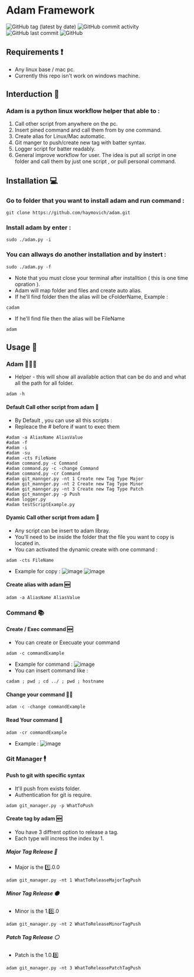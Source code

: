 # Adam Framework
![GitHub tag (latest by date)](https://img.shields.io/github/v/tag/haymovich/adam?label=Last%20Tag%20Realase) ![GitHub commit activity](https://img.shields.io/github/commit-activity/w/haymovich/adam?style=flat-square) ![GitHub last commit](https://img.shields.io/github/last-commit/haymovich/adam?label=Last%20Commit&style=flat-square) ![GitHub](https://img.shields.io/github/license/haymovich/adam)

## Requirements ❗️
* Any linux base / mac pc.
* Currently this repo isn't work on windows machine.

## Interduction 📜
### Adam is a python linux workflow helper that able to :
1. Call other script from anywhere on the pc.
2. Insert pined command and call them from by one command.
3. Create alias for Linux/Mac automatic.
4. Git manger to push/create new tag with batter syntax.
5. Logger script for batter readably.
6. General improve workflow for user.
The idea is put all script in one folder and call them by just one script , or pull personal command.

## Installation 💻
### Go to folder that you want to install adam and run command :
```
git clone https://github.com/haymovich/adam.git
```
### Install adam by enter :
```
sudo ./adam.py -i 
```
### You can allways do another installation and by instert :
```
sudo ./adam.py -f
```
* Note that you must close your terminal after installtion ( this is one time opration ).
* Adam will map folder and files and create auto alias.
* If he'll find folder then the alias will be cFolderName, Example : 
```
cadam
```
* If he'll find file then the alias will be FileName
```
adam
```
## Usage 📝
### Adam 👨🏻‍💻
* Helper - this will show all available action that can be do and and what all the path for all folder.
```
adam -h
```
#### Default Call other script from adam 🔎
* By Default , you can use all this scripts :
* Repleace the # before if want to exec them
```
#adam -a AliasName AliasValue
#adam -f
#adam -i
#adam -su
#adam -cts FileName
#adam command.py -c Command
#adam command.py -c -change Command
#adam command.py -cr Command
#adam git_mannger.py -nt 1 Create new Tag Type Major
#adam git_mannger.py -nt 2 Create new Tag Type Minor
#adam git_mannger.py -nt 3 Create new Tag Type Patch
#adam git_mannger.py -p Push
#adam logger.py
#adam testScriptExample.py 
```
#### Dyamic Call other script from adam 🔎
* Any script can be insert to adam libray.
* You'll need to be inside the folder that the file you want to copy is located in.
* You can activated the dynamic create with one command : 
```
adam -cts FileName
```
* Example for copy : 
![image](https://user-images.githubusercontent.com/81128508/162971128-b5c7efef-ee93-426c-ab7a-5218afc12eca.png)
![image](https://user-images.githubusercontent.com/81128508/162971822-f40d2a8e-f781-4e56-a612-e7d2222a6022.png)

#### Create alias with adam 🆕
```
adam -a AliasName AliasValue
```
### Command 📚
#### Create / Exec command 🆕
* You can create or Execuate your command
```
adam -c commandExample
```
* Example for command : 
![image](https://user-images.githubusercontent.com/81128508/162733694-120361f3-c7bf-49ed-83de-af8fbc9602f6.png)
* You can insert command like :
```
cadam ; pwd ; cd ../ ; pwd ; hostname
```
#### Change your command ✍🏽
```
adam -c -change commandExample 
```
#### Read Your command 📖
```
adam -cr commandExample 
```
* Example :
![image](https://user-images.githubusercontent.com/81128508/162733623-6d66daac-9660-4d5e-bdb3-18b78c14fdcd.png)
### Git Manager 🕴
#### Push to git with specific syntax
* It'll push from exists folder.
* Authentication for git is require.
```
adam git_manager.py -p WhatToPush
```
#### Create tag by adam 🆕
* You have 3 diffrent option to release a tag.
* Each type will incress the index by 1.
##### Major Tag Release 🔴
* Major is the 1️⃣.0.0
```
adam git_manager.py -nt 1 WhatToReleaseMajorTagPush
```
##### Minor Tag Release 🟠
* Minor is the 1.0️⃣.0
```
adam git_manager.py -nt 2 WhatToReleaseMinorTagPush
```
##### Patch Tag Release ⚪️
* Patch is the 1.0.0️⃣
```
adam git_manager.py -nt 3 WhatToReleasePatchTagPush
```
